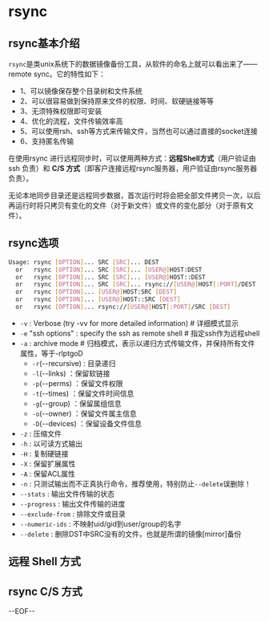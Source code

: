 # rsync

## rsync基本介绍

`rsync`是类unix系统下的数据镜像备份工具，从软件的命名上就可以看出来了——remote sync。它的特性如下：


* 1、可以镜像保存整个目录树和文件系统
* 2、可以很容易做到保持原来文件的权限、时间、软硬链接等等
* 3、无须特殊权限即可安装
* 4、优化的流程，文件传输效率高
* 5、可以使用rsh、ssh等方式来传输文件，当然也可以通过直接的socket连接
* 6、支持匿名传输

在使用rsync 进行远程同步时，可以使用两种方式：__远程Shell方式__（用户验证由 ssh 负责）和 __C/S 方式__（即客户连接远程rsync服务器，用户验证由rsync服务器负责）。

无论本地同步目录还是远程同步数据，首次运行时将会把全部文件拷贝一次，以后再运行时将只拷贝有变化的文件（对于新文件）或文件的变化部分（对于原有文件）。

## rsync选项

``` bash
Usage: rsync [OPTION]... SRC [SRC]... DEST
  or   rsync [OPTION]... SRC [SRC]... [USER@]HOST:DEST
  or   rsync [OPTION]... SRC [SRC]... [USER@]HOST::DEST
  or   rsync [OPTION]... SRC [SRC]... rsync://[USER@]HOST[:PORT]/DEST
  or   rsync [OPTION]... [USER@]HOST:SRC [DEST]
  or   rsync [OPTION]... [USER@]HOST::SRC [DEST]
  or   rsync [OPTION]... rsync://[USER@]HOST[:PORT]/SRC [DEST]
```

* `-v` : Verbose (try -vv for more detailed information)            # 详细模式显示
* `-e` "ssh options" : specify the ssh as remote shell              # 指定ssh作为远程shell
* `-a` : archive mode   # 归档模式，表示以递归方式传输文件，并保持所有文件属性，等于-rlptgoD
    * `-r`(--recursive) : 目录递归
    * `-l`(--links) ：保留软链接
    * `-p`(--perms) ：保留文件权限
    * `-t`(--times) ：保留文件时间信息
    * `-g`(--group) ：保留属组信息
    * `-o`(--owner) ：保留文件属主信息
    * `-D`(--devices) ：保留设备文件信息
* `-z` : 压缩文件
* `-h` : 以可读方式输出
* `-H` : 复制硬链接
* `-X` : 保留扩展属性
* `-A` : 保留ACL属性
* `-n` : 只测试输出而不正真执行命令，推荐使用，特别防止`--delete`误删除！
* `--stats` : 输出文件传输的状态
* `--progress` : 输出文件传输的进度
* `--exclude-from` : 排除文件或目录
* `--numeric-ids` : 不映射uid/gid到user/group的名字
* `--delete` : 删除DST中SRC没有的文件，也就是所谓的镜像[mirror]备份

## 远程 Shell 方式


## rsync C/S 方式

--EOF--